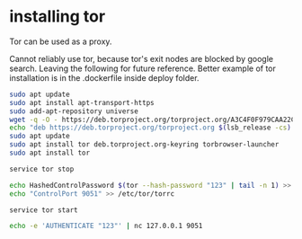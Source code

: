 # installing tor

Tor can be used as a proxy.  

Cannot reliably use tor, because tor's exit nodes are blocked by google search.
Leaving the following for future reference. Better example of tor installation is in the .dockerfile inside deploy folder.

``` bash
sudo apt update
sudo apt install apt-transport-https
sudo add-apt-repository universe
wget -q -O - https://deb.torproject.org/torproject.org/A3C4F0F979CAA22CDBA8F512EE8CBC9E886DDD89.asc | sudo apt-key add -
echo "deb https://deb.torproject.org/torproject.org $(lsb_release -cs) main" | sudo tee -a /etc/apt/sources.list
sudo apt update
sudo apt install tor deb.torproject.org-keyring torbrowser-launcher
sudo apt install tor

service tor stop

echo HashedControlPassword $(tor --hash-password "123" | tail -n 1) >> /etc/tor/torrc
echo "ControlPort 9051" >> /etc/tor/torrc

service tor start

echo -e 'AUTHENTICATE "123"' | nc 127.0.0.1 9051
```

